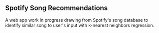 ## Spotify Song Recommendations
A web app work in progress drawing from Spotify's song database to identify similar song to user's input with k-nearest neighbors regression.
